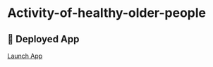 # Activity-of-healthy-older-people

## 🚀 Deployed App
[Launch App](https://activity-prediction.herokuapp.com/)